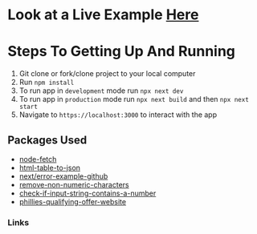 
# Look at a Live Example [Here][phillies-qualifying-offer-website]

# Steps To Getting Up And Running

1. Git clone or fork/clone project to your local computer
2. Run `npm install`
3. To run app in `development` mode run `npx next dev`
4. To run app in `production` mode run `npx next build` and then `npx next start`
5. Navigate to `https://localhost:3000` to interact with the app  

## Packages Used

- [node-fetch]
- [html-table-to-json]
- [next/error-example-github]
- [remove-non-numeric-characters]
- [check-if-input-string-contains-a-number]
- [phillies-qualifying-offer-website]


### Links

[node-fetch]: https://www.npmjs.com/package/node-fetch#loading-and-configuring-the-module
[html-table-to-json]: https://www.npmjs.com/package/html-table-to-json
[next/error-example-github]: https://github.com/vercel/next.js/issues/1134
[remove-non-numeric-characters]: https://stackoverflow.com/questions/1862130/strip-all-non-numeric-characters-from-string-in-javascript
[check-if-input-string-contains-a-number]: https://stackoverflow.com/questions/5778020/check-whether-an-input-string-contains-a-number-in-javascript
[phillies-qualifying-offer-website]: https://phillies-qualifying-offer.vercel.app/
